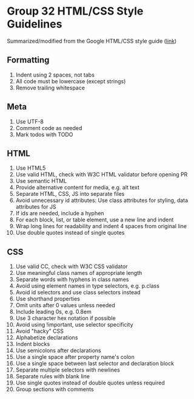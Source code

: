 # Group 32 HTML/CSS Style Guidelines
Summarized/modified from the Google HTML/CSS style guide ([link](https://google.github.io/styleguide/htmlcssguide.html))
## Formatting
1. Indent using 2 spaces, not tabs
2. All code must be lowercase (except strings)
3. Remove trailing whitespace
## Meta
1. Use UTF-8
2. Comment code as needed
3. Mark todos with TODO
## HTML
1. Use HTML5
2. Use valid HTML, check with W3C HTML validator before opening PR
3. Use semantic HTML
4. Provide alternative content for media, e.g. alt text
5. Separate HTML, CSS, JS into separate files 
6. Avoid unnecessary id attributes: Use class attributes for styling, data attributes for JS
7. If ids are needed, include a hyphen
8. For each block, list, or table element, use a new line and indent
9. Wrap long lines for readability and indent 4 spaces from original line
10. Use double quotes instead of single quotes
## CSS
1. Use valid CC, check with W3C CSS validator
2. Use meaningful class names of appropriate length
3. Separate words with hyphens in class names
4. Avoid using element names in type selectors, e.g. p.class
5. Avoid id selectors and use class selectors instead
6. Use shorthand properties
7. Omit units after 0 values unless needed
8. Include leading 0s, e.g. 0.8em
9. Use 3 character hex notation if possible
10. Avoid using !important, use selector specificity
11. Avoid "hacky" CSS
12. Alphabetize declarations
13. Indent blocks
14. Use semicolons after declarations
15. Use a single space after property name's colon
16. Use a single space between last selector and declaration block
17. Separate multiple selectors with newlines
18. Separate rules with blank line
19. Use single quotes instead of double quotes unless required
20. Group sections with comments